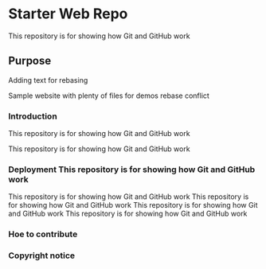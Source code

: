 # Starter Web Repo

This repository is for showing how Git and GitHub work

## Purpose

Adding text for rebasing

Sample website with plenty of files for demos
rebase conflict

### Introduction 
This repository is for showing how Git and GitHub work

This repository is for showing how Git and GitHub work


### Deployment This repository is for showing how Git and GitHub work
This repository is for showing how Git and GitHub work
This repository is for showing how Git and GitHub work
This repository is for showing how Git and GitHub work
This repository is for showing how Git and GitHub work

### Hoe to contribute


### Copyright notice
